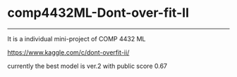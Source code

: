 # comp4432ML-Dont-over-fit-II
<hr>

It is a individual mini-project of COMP 4432 ML

https://www.kaggle.com/c/dont-overfit-ii/

currently the best model is ver.2 with public score 0.67